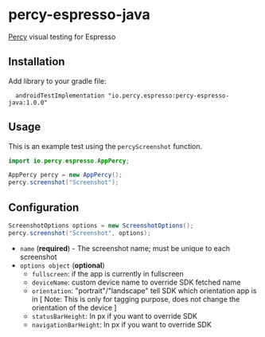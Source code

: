 # percy-espresso-java
[Percy](https://percy.io) visual testing for Espresso
## Installation

Add library to your gradle file:

```sh-session
  androidTestImplementation "io.percy.espresso:percy-espresso-java:1.0.0"
```

## Usage

This is an example test using the `percyScreenshot` function.

```java
import io.percy.espresso.AppPercy;

AppPercy percy = new AppPercy();
percy.screenshot("Screenshot");
```

## Configuration

```java
ScreenshotOptions options = new ScreenshotOptions();
percy.screenshot("Screenshot", options);
```

- `name` (**required**) - The screenshot name; must be unique to each screenshot
- `options object` (**optional**) 
  - `fullscreen`: if the app is currently in fullscreen
  - `deviceName`: custom device name to override SDK fetched name
  - `orientation`: "portrait"/"landscape" tell SDK which orientation app is in [ Note: This is only for tagging purpose, does not change the orientation of the device ]
  - `statusBarHeight`: In px if you want to override SDK
  - `navigationBarHeight`: In px if you want to override SDK
